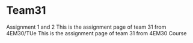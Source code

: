 # Team31
Assignment 1 and 2
This is the assignment page of team 31 from 4EM30/TUe
This is the assignment page of team 31 from 4EM30 Course
